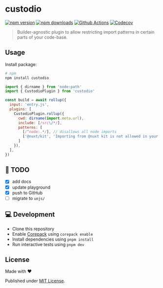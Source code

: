 # custodio

[![npm version][npm-version-src]][npm-version-href]
[![npm downloads][npm-downloads-src]][npm-downloads-href]
[![Github Actions][github-actions-src]][github-actions-href]
[![Codecov][codecov-src]][codecov-href]

> Builder-agnostic plugin to allow restricting import patterns in certain parts of your code-base.

## Usage

Install package:

```sh
# npm
npm install custodio
```

```js
import { dirname } from 'node:path'
import { CustodioPlugin } from 'custodio'

const build = await rollup({
  input: 'entry.js',
  plugins: [
    CustodioPlugin.rollup({
      cwd: dirname(import.meta.url),
      include: [/src\/*/],
      patterns: [
        [/^node:.*/], // disallows all node imports
        ['@nuxt/kit', 'Importing from @nuxt kit is not allowed in your src/ directory'] // custom error message
      ]
    }),
  ],
})
```

## 🚧 TODO

- [x] add docs
- [x] update playground
- [x] push to GitHub
- [ ] migrate to `unjs/`

## 💻 Development

- Clone this repository
- Enable [Corepack](https://github.com/nodejs/corepack) using `corepack enable`
- Install dependencies using `pnpm install`
- Run interactive tests using `pnpm dev`

## License

Made with ❤️

Published under [MIT License](./LICENCE).

<!-- Badges -->

[npm-version-src]: https://img.shields.io/npm/v/custodio?style=flat-square
[npm-version-href]: https://npmjs.com/package/custodio
[npm-downloads-src]: https://img.shields.io/npm/dm/custodio?style=flat-square
[npm-downloads-href]: https://npmjs.com/package/custodio
[github-actions-src]: https://img.shields.io/github/actions/workflow/status/unjs/custodio/ci.yml?branch=main&style=flat-square
[github-actions-href]: https://github.com/unjs/custodio/actions?query=workflow%3Aci
[codecov-src]: https://img.shields.io/codecov/c/gh/unjs/custodio/main?style=flat-square
[codecov-href]: https://codecov.io/gh/unjs/custodio
